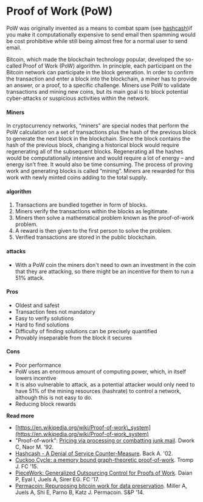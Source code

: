 # Proof of Work \(PoW\)



PoW was originally invented as a means to combat spam \(see [hashcash](https://en.wikipedia.org/wiki/Hashcash)\)if you make it computationally expensive to send email then spamming would be cost prohibitive while still being almost free for a normal user to send email.

Bitcoin, which made the blockchain technology popular, developed the so-called Proof of Work \(PoW\) algorithm. In principle, each participant on the Bitcoin network can participate in the block generation. In order to confirm the transaction and enter a block into the blockchain, a miner has to provide an answer, or a proof, to a specific challenge. Miners use PoW to validate transactions and mining new coins, but its main goal is to block potential cyber-attacks or suspicious activities within the network.

#### Miners

In cryptocurrency networks, “miners” are special nodes that perform the PoW calculation on a set of transactions plus the hash of the previous block to generate the next block in the blockchain. Since the block contains the hash of the previous block, changing a historical block would require regenerating all of the subsequent blocks. Regenerating all the hashes would be computationally intensive and would require a lot of energy – and energy isn’t free. It would also be time consuming. The process of proving work and generating blocks is called ”mining”. Miners are rewarded for this work with newly minted coins adding to the total supply.

#### algorithm

1. Transactions are bundled together in form of blocks.
2. Miners verify the transactions within the blocks as legitimate.
3. Miners then solve a mathematical problem known as the proof-of-work problem.
4. A reward is then given to the first person to solve the problem.
5. Verified transactions are stored in the public blockchain.

#### attacks

* With a PoW coin the miners don't need to own an investment in the coin that they are attacking, so there might be an incentive for them to run a 51% attack.

#### Pros

* Oldest and safest
* Transaction fees not mandatory
* Easy to verify solutions
* Hard to find solutions
* Difficulty of finding solutions can be precisely quantified
* Provably inseparable from the block it secures

#### Cons

* Poor performance
* PoW uses an enormous amount of computing power, which, in itself lowers incentive
* It is also vulnerable to attack, as a potential attacker would only need to have 51% of the mining resources \(hashrate\) to control a network, although this is not easy to do.
* Reducing block rewards

**Read more**

* [https://en.wikipedia.org/wiki/Proof-of-work\_system](https://en.wikipedia.org/wiki/Proof-of-work_system)
* "Proof-of-work": [Pricing via processing or combatting junk mail](https://web.cs.dal.ca/~abrodsky/7301/readings/DwNa93.pdf). Dwork C, Naor M. '92.
* [Hashcash - A Denial of Service Counter-Measure](http://www.hashcash.org/papers/hashcash.pdf). Back A. '02.
* [Cuckoo Cycle: a memory bound graph-theoretic proof-of-work](http://fc15.ifca.ai/preproceedings/bitcoin/paper_12.pdf). Tromp J. FC '15.
* [PieceWork: Generalized Outsourcing Control for Proofs of Work](http://fc17.ifca.ai/bitcoin/papers/bitcoin17-final24.pdf). Daian P, Eyal I, Juels A, Sirer EG. FC '17.
* [Permacoin: Repurposing bitcoin work for data preservation](http://ieeexplore.ieee.org/iel7/6954656/6956545/06956582.pdf). Miller A, Juels A, Shi E, Parno B, Katz J. Permacoin. S&P '14.

